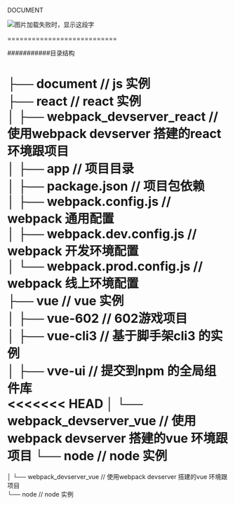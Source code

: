 DOCUMENT

<img src="https://github.com/chenhui4521582/document/blob/master/readme_img.jpg" alt="图片加载失败时，显示这段字" align=center/>  
  
  
===========================
  
###########目录结构  

  
├── document                          // js 实例  
├── react                             // react 实例  
│   ├── webpack_devserver_react       // 使用webpack devserver 搭建的react 环境跟项目  
│       ├── app                       // 项目目录  
│       ├── package.json              // 项目包依赖  
│       ├── webpack.config.js         // webpack 通用配置  
│       ├── webpack.dev.config.js     // webpack 开发环境配置  
│       └── webpack.prod.config.js    // webpack 线上环境配置  
├── vue                               // vue 实例  
│   ├── vue-602                       // 602游戏项目  
│   ├── vue-cli3                      // 基于脚手架cli3 的实例  
│   ├── vve-ui                        // 提交到npm 的全局组件库  
<<<<<<< HEAD
│   └── webpack_devserver_vue         // 使用webpack devserver 搭建的vue 环境跟项目
└── node                              // node 实例
=======
│   └── webpack_devserver_vue         // 使用webpack devserver 搭建的vue 环境跟项目  
└── node                              // node 实例
